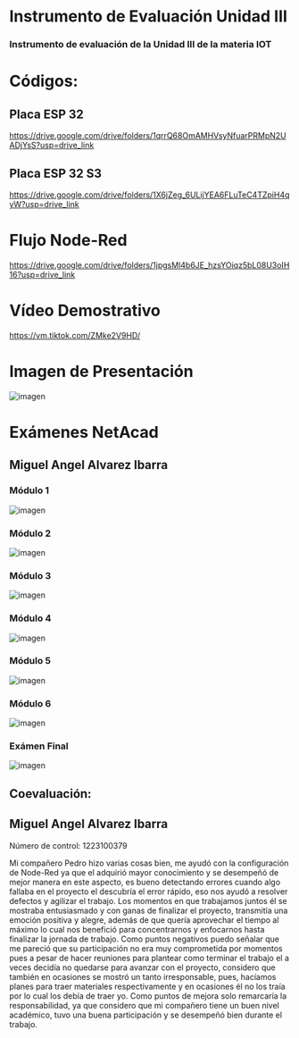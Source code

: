 # Instrumento de Evaluación Unidad III
### Instrumento de evaluación de la Unidad III de la materia IOT 

# Códigos:
## Placa ESP 32
https://drive.google.com/drive/folders/1qrrQ68OmAMHVsyNfuarPRMpN2UADjYsS?usp=drive_link
## Placa ESP 32 S3
https://drive.google.com/drive/folders/1X6jZeg_6ULijYEA6FLuTeC4TZpiH4qyW?usp=drive_link

# Flujo Node-Red
https://drive.google.com/drive/folders/1jpgsMl4b6JE_hzsYOiqz5bL08U3oIH16?usp=drive_link

# Vídeo Demostrativo
https://vm.tiktok.com/ZMke2V9HD/

# Imagen de Presentación
![imagen](https://github.com/user-attachments/assets/90f2602a-c910-4d4a-bf66-2563565a6956)

# Exámenes NetAcad
## Miguel Angel Alvarez Ibarra
### Módulo 1
![imagen](https://github.com/user-attachments/assets/0fbc6b31-2c83-4889-be0c-e50c07a27a4f)
### Módulo 2
![imagen](https://github.com/user-attachments/assets/db0cc6fc-c4f8-4601-a7a7-56605a597912)
### Módulo 3
![imagen](https://github.com/user-attachments/assets/96b702b7-dadb-46cc-bf3c-87dfdbfbdf3b)
### Módulo 4
![imagen](https://github.com/user-attachments/assets/25e5739d-2981-4a84-af53-1bd44395d257)
### Módulo 5
![imagen](https://github.com/user-attachments/assets/5c5097b5-c3bb-4df5-8deb-83523f7ebc2b)
### Módulo 6
![imagen](https://github.com/user-attachments/assets/2a8a1de3-e7c2-4bf7-b506-8b4142e9db89)
### Exámen Final
![imagen](https://github.com/user-attachments/assets/c3ecff4d-5297-4092-b7b2-0ca495b04898)


## Coevaluación:
## Miguel Angel Alvarez Ibarra
Número de control: 1223100379

Mi compañero Pedro hizo varias cosas bien, me ayudó con la configuración de Node-Red ya que el adquirió mayor conocimiento y se desempeñó de mejor manera en este aspecto, es bueno detectando errores cuando algo fallaba en el proyecto el descubría el error rápido, eso nos ayudó a resolver defectos y agilizar el trabajo. Los momentos en que trabajamos juntos él se mostraba entusiasmado y con ganas de finalizar el proyecto, transmitía una emoción positiva y alegre, además de que quería aprovechar el tiempo al máximo lo cual nos benefició para concentrarnos y enfocarnos hasta finalizar la jornada de trabajo.
Como puntos negativos puedo señalar que me pareció que su participación no era muy comprometida por momentos pues a pesar de hacer reuniones para plantear como terminar el trabajo el a veces decidía no quedarse para avanzar con el proyecto, considero que también en ocasiones se mostró un tanto irresponsable, pues, hacíamos planes para traer materiales respectivamente y en ocasiones él no los traía por lo cual los debía de traer yo.
Como puntos de mejora solo remarcaría la responsabilidad, ya que considero que mi compañero tiene un buen nivel académico, tuvo una buena participación y se desempeñó bien durante el trabajo.
